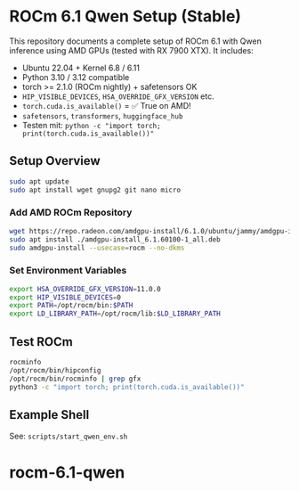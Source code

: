 # ROCm 6.1 Qwen Setup (Stable)

This repository documents a complete setup of ROCm 6.1 with Qwen inference using AMD GPUs (tested with RX 7900 XTX). It includes:

- Ubuntu 22.04 + Kernel 6.8 / 6.11
- Python 3.10 / 3.12 compatible
- torch >= 2.1.0 (ROCm nightly) + safetensors OK
- `HIP_VISIBLE_DEVICES`, `HSA_OVERRIDE_GFX_VERSION` etc.
- `torch.cuda.is_available()` = ✅ True on AMD!
- `safetensors`, `transformers`, `huggingface_hub`
- Testen mit: `python -c "import torch; print(torch.cuda.is_available())"`

## Setup Overview

```bash
sudo apt update
sudo apt install wget gnupg2 git nano micro
```

### Add AMD ROCm Repository

```bash
wget https://repo.radeon.com/amdgpu-install/6.1.0/ubuntu/jammy/amdgpu-install_6.1.60100-1_all.deb
sudo apt install ./amdgpu-install_6.1.60100-1_all.deb
sudo amdgpu-install --usecase=rocm --no-dkms
```

### Set Environment Variables

```bash
export HSA_OVERRIDE_GFX_VERSION=11.0.0
export HIP_VISIBLE_DEVICES=0
export PATH=/opt/rocm/bin:$PATH
export LD_LIBRARY_PATH=/opt/rocm/lib:$LD_LIBRARY_PATH
```

## Test ROCm
```bash
rocminfo
/opt/rocm/bin/hipconfig
/opt/rocm/bin/rocminfo | grep gfx
python3 -c "import torch; print(torch.cuda.is_available())"
```

## Example Shell

See: `scripts/start_qwen_env.sh`
# rocm-6.1-qwen
